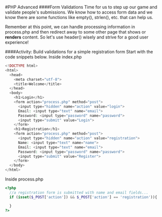 #PHP Advanced
####Form Validations
Time for us to step up our game and validate people's submissions.  We know how to access form data and we know there are some functions like empty(), strlen(), etc. that can help us.

Remember at this point, we can handle processing information in process.php and then redirect away to some other page that shows or **renders** content.  So let's use header() wisely and strive for a good user experience!

####Activity: Build validations for a simple registration form
Start with the code snippets below.
Inside index.php
```php
<!DOCTYPE html>
<html>
  <head>
    <meta charset="utf-8">
    <title>Welcome</title>
  </head>
  <body>
    <h1>Login</h1>
    <form action="process.php" method="post">
      <input type="hidden" name="action" value="login">
      Email: <input type="text" name="email">
      Password: <input type="password" name="password">
      <input type="submit" value="Login">
    </form>
    <h1>Registration</h1>
    <form action="process.php" method="post">
      <input type="hidden" name="action" value="registration">
      Name: <input type="text" name="name">
      Email: <input type="text" name="email">
      Password: <input type="password" name="password">
      <input type="submit" value="Register">
    </form>
  </body>
</html>
```
Inside process.php
```php
<?php
  //a registration form is submitted with name and email fields...
  if (isset($_POST['action']) && $_POST['action'] == 'registration')){

  }
?>
```
